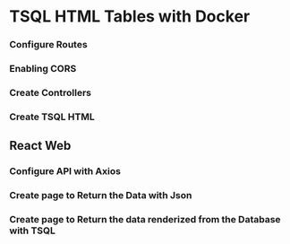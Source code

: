 # TSQL HTML Tables with Docker

### Configure Routes

### Enabling CORS

### Create Controllers

### Create TSQL HTML

## React Web

### Configure API with Axios

### Create page to Return the Data with Json

### Create page to Return the data renderized from the Database with TSQL



